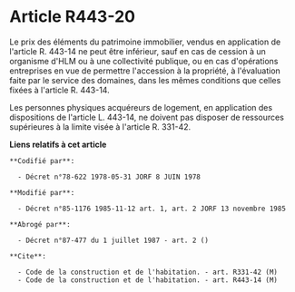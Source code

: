 # Article R443-20

Le prix des éléments du patrimoine immobilier, vendus en application de l'article R. 443-14 ne peut être inférieur, sauf en
cas de cession à un organisme d'HLM ou à une collectivité publique, ou en cas d'opérations entreprises en vue de permettre
l'accession à la propriété, à l'évaluation faite par le service des domaines, dans les mêmes conditions que celles fixées à
l'article R. 443-14.

Les personnes physiques acquéreurs de logement, en application des dispositions de l'article L. 443-14, ne doivent pas
disposer de ressources supérieures à la limite visée à l'article R. 331-42.

**Liens relatifs à cet article**

	**Codifié par**:

	  - Décret n°78-622 1978-05-31 JORF 8 JUIN 1978

	**Modifié par**:

	  - Décret n°85-1176 1985-11-12 art. 1, art. 2 JORF 13 novembre 1985

	**Abrogé par**:

	  - Décret n°87-477 du 1 juillet 1987 - art. 2 ()

	**Cite**:

	  - Code de la construction et de l'habitation. - art. R331-42 (M)
	  - Code de la construction et de l'habitation. - art. R443-14 (M)
